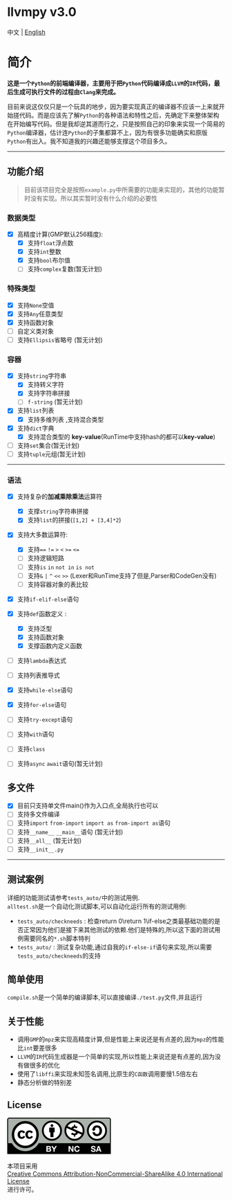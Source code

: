 # llvmpy v3.0
中文 | [English](./README_EN.md)

# 简介
**这是一个`Python`的前端编译器，主要用于把`Python`代码编译成`LLVM`的`IR`代码，最后生成可执行文件的过程由`Clang`来完成。**


目前来说这仅仅只是一个玩具的地步，因为要实现真正的编译器不应该一上来就开始搓代码。而是应该先了解`Python`的各种语法和特性之后，先确定下来整体架构在开始编写代码。但是我却逆其道而行之，只是按照自己的印象来实现一个简易的`Python`编译器，估计连`Python`的子集都算不上，因为有很多功能确实和原版`Python`有出入。我不知道我的兴趣还能够支撑这个项目多久。

---
## 功能介绍
> 目前该项目完全是按照`example.py`中所需要的功能来实现的，其他的功能暂时没有实现。所以其实暂时没有什么介绍的必要性
### 数据类型
- [x] 高精度计算(GMP默认256精度):
  - [x] 支持`float`浮点数
  - [x] 支持`int`整数
  - [x] 支持`bool`布尔值
  - [ ] 支持`complex`复数(暂无计划)

### 特殊类型
- [x] 支持`None`空值
- [x] 支持`Any`任意类型
- [x] 支持函数对象
- [ ] 自定义类对象
- [ ] 支持`Ellipsis`省略号 (暂无计划)

### 容器
- [x] 支持`string`字符串
  - [x] 支持转义字符
  - [x] 支持字符串拼接
  - [ ] `f-string` (暂无计划)
- [x] 支持`list`列表
  - [x] 支持多维列表 ,支持混合类型
- [x] 支持`dict`字典
  - [x] 支持混合类型的 **key-value**(RunTime中支持hash的都可以**key-value**)
- [ ] 支持`set`集合(暂无计划)
- [ ] 支持`tuple`元组(暂无计划)
---

### 语法
- [x] 支持复杂的**加减乘除乘法**运算符
  - [x] 支撑`string`字符串拼接
  - [x] 支持`list`的拼接(`[1,2] + [3,4]*2`)
- [x] 支持大多数运算符:
  - [x] 支持`==` `!=` `>` `<` `>=` `<=`
  - [ ] 支持逻辑短路
  - [ ] 支持`is` `in` `not in` `is not`
  - [ ] 支持`&` `|` `^` `<<` `>>` (Lexer和RunTime支持了但是,Parser和CodeGen没有)
  - [ ] 支持容器对象的表比较
- [x] 支持`if-elif-else`语句
- [x] 支持`def`函数定义 :
  - [x] 支持泛型
  - [x] 支持函数对象
  - [x] 支撑函数内定义函数
- [ ] 支持`lambda`表达式
- [ ] 支持列表推导式


- [x] 支持`while-else`语句
- [x] 支持`for-else`语句
- [ ] 支持`try-except`语句
- [ ] 支持`with`语句

- [ ] 支持`class` 

- [ ] 支持`async` `await`语句(暂无计划)



## 多文件
- [x] 目前只支持单文件main()作为入口点,全局执行也可以
- [ ] 支持多文件编译
- [ ] 支持`import` `from-import` `import as` `from-import as`语句
- [ ] 支持`__name__` `__main__`语句 (暂无计划)
- [ ] 支持`__all__` (暂无计划)
- [ ] 支持`__init__.py`
---
## 测试案例
详细的功能测试请参考`tests_auto/`中的测试用例.     
`alltest.sh`是一个自动化测试脚本,可以自动化运行所有的测试用例:
- `tests_auto/checkneeds` : 检查return 0\return 1\if-else之类最基础功能的是否正常因为他们是接下来其他测试的依赖.他们是特殊的,所以这下面的测试用例需要同名的`*.sh`脚本特判
- `tests_auto/` : 测试复杂功能,通过自我的`if-else-if`语句来实现,所以需要`tests_auto/checkneeds`的支持
## 简单使用
`compile.sh`是一个简单的编译脚本,可以直接编译`./test.py`文件,并且运行

## 关于性能
- 调用`GMP`的`mpz`来实现高精度计算,但是性能上来说还是有点差的,因为`mpz`的性能比`int`要差很多
- `LLVM`的`IR`代码生成器是一个简单的实现,所以性能上来说还是有点差的,因为没有做很多的优化
- 使用了`libffi`来实现未知签名调用,比原生的`C函数`调用要慢1.5倍左右
- 静态分析做的特别差

## License
![License: CC BY-NC-SA 4.0](./assets/images/by-nc-sa.svg)

本项目采用  
[Creative Commons Attribution-NonCommercial-ShareAlike 4.0 International License](https://creativecommons.org/licenses/by-nc-sa/4.0/)  
进行许可。

